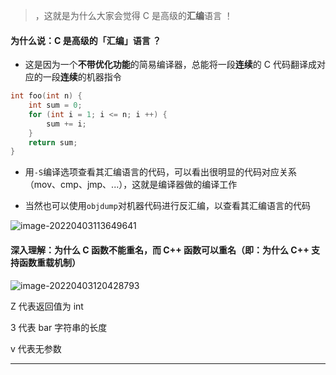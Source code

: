 > ，这就是为什么大家会觉得 C 是高级的**汇编**语言 ！

#### 为什么说：C 是高级的「汇编」语言 ？

- 这是因为一个**不带优化功能**的简易编译器，总能将一段**连续**的 C 代码翻译成对应的一段**连续**的机器指令

```c
int foo(int n) {
	int sum = 0;
	for (int i = 1; i <= n; i ++) {
		sum += i;
	}
	return sum;
}
```

- 用`-S`编译选项查看其汇编语言的代码，可以看出很明显的代码对应关系（mov、cmp、jmp、...），这就是编译器做的编译工作

- 当然也可以使用`objdump`对机器代码进行反汇编，以查看其汇编语言的代码

![image-20220403113649641](https://aliyun-oss-lpj.oss-cn-qingdao.aliyuncs.com/images/by-picgo/image-20220403113649641.png)

#### 深入理解：为什么 C 函数不能重名，而 C++ 函数可以重名（即：为什么 C++ 支持函数重载机制）

![image-20220403120428793](https://aliyun-oss-lpj.oss-cn-qingdao.aliyuncs.com/images/by-picgo/image-20220403120428793.png)

Z 代表返回值为 int

3 代表 bar 字符串的长度

v 代表无参数

---

